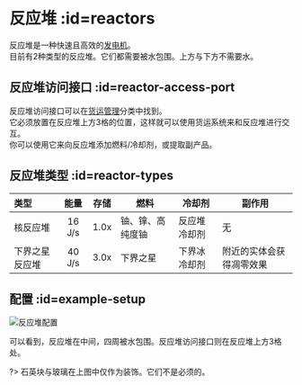 # 反应堆 :id=reactors

反应堆是一种快速且高效的[发电机](/Electric-Machines#energy-generation)。  
目前有2种类型的反应堆。它们都需要被水包围。上方与下方不需要水。

## 反应堆访问接口 :id=reactor-access-port

反应堆访问接口可以在[货运管理](/Cargo-Management)分类中找到。  
它必须放置在反应堆上方3格的位置，这样就可以使用货运系统来和反应堆进行交互。  
你可以使用它来向反应堆添加燃料/冷却剂，或提取副产品。

## 反应堆类型 :id=reactor-types

| 类型  | 能量 | 存储 | 燃料 | 冷却剂 | 副作用 |
| :--- | :-: | :-: | ---- | ----- | ----- |
| 核反应堆 | 16 J/s |  1.0x  | 铀、镎、高纯度铀 | 反应堆冷却剂 | 无 |
| 下界之星反应堆 | 40 J/s |  3.0x  | 下界之星 | 下界冰冷却剂 | 附近的实体会获得凋零效果 |

## 配置 :id=example-setup

![反应堆配置](https://cdn.jsdelivr.net/gh/Slimefun/Wiki@master/images/multiblock-reactor.png)  

可以看到，反应堆在中间，四周被水包围。反应堆访问接口则在反应堆上方3格处。

?> 石英块与玻璃在上图中仅作为装饰。它们不是必须的。
